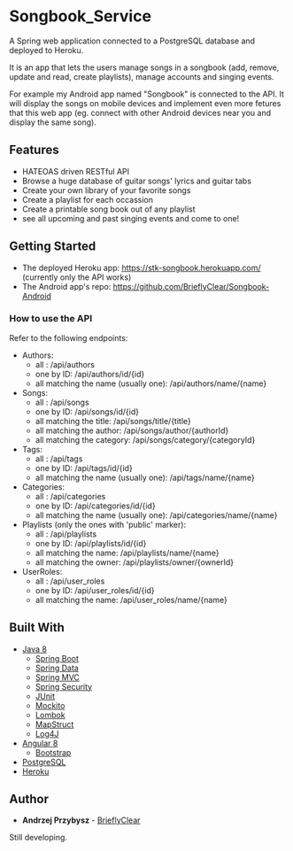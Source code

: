 # Songbook_Service
A Spring web application connected to a PostgreSQL database and deployed to Heroku.

It is an app that lets the users manage songs in a songbook (add, remove, update and read, create playlists), manage accounts and singing events.

For example my Android app named "Songbook" is connected to the API. It will display the songs on mobile devices and implement even more fetures that this web app (eg. connect with other Android devices near you and display the same song).

## Features
* HATEOAS driven RESTful API
* Browse a huge database of guitar songs' lyrics and guitar tabs
* Create your own library of your favorite songs
* Create a playlist for each occassion
* Create a printable song book out of any playlist
* see all upcoming and past singing events and come to one!

## Getting Started
 * The deployed Heroku app: https://stk-songbook.herokuapp.com/ (currently only the API works)
 * The Android app's repo: https://github.com/BrieflyClear/Songbook-Android

### How to use the API
Refer to the following endpoints:
* Authors:
   * all : /api/authors
   * one by ID: /api/authors/id/{id}
   * all matching the name (usually one): /api/authors/name/{name}
 * Songs:
   * all : /api/songs
   * one by ID: /api/songs/id/{id}
   * all matching the title: /api/songs/title/{title}
   * all matching the author: /api/songs/author/{authorId}
   * all matching the category: /api/songs/category/{categoryId}
 * Tags:
   * all : /api/tags
   * one by ID: /api/tags/id/{id}
   * all matching the name (usually one): /api/tags/name/{name}
 * Categories:
   * all : /api/categories
   * one by ID: /api/categories/id/{id}
   * all matching the name (usually one): /api/categories/name/{name}
 * Playlists (only the ones with 'public' marker):
   * all : /api/playlists
   * one by ID: /api/playlists/id/{id}
   * all matching the name: /api/playlists/name/{name}
   * all matching the owner: /api/playlists/owner/{ownerId}
 * UserRoles:
   * all : /api/user_roles
   * one by ID: /api/user_roles/id/{id}
   * all matching the name: /api/user_roles/name/{name}

## Built With
* [Java 8]()
  * [Spring Boot]()
  * [Spring Data]()
  * [Spring MVC]()
  * [Spring Security]()
  * [JUnit]()
  * [Mockito]()
  * [Lombok]()
  * [MapStruct]()
  * [Log4J]()
* [Angular 8]()
  * [Bootstrap]()
* [PostgreSQL]()
* [Heroku]()

## Author

* **Andrzej Przybysz** - [BrieflyClear](https://github.com/BirieflyClear)

Still developing.

